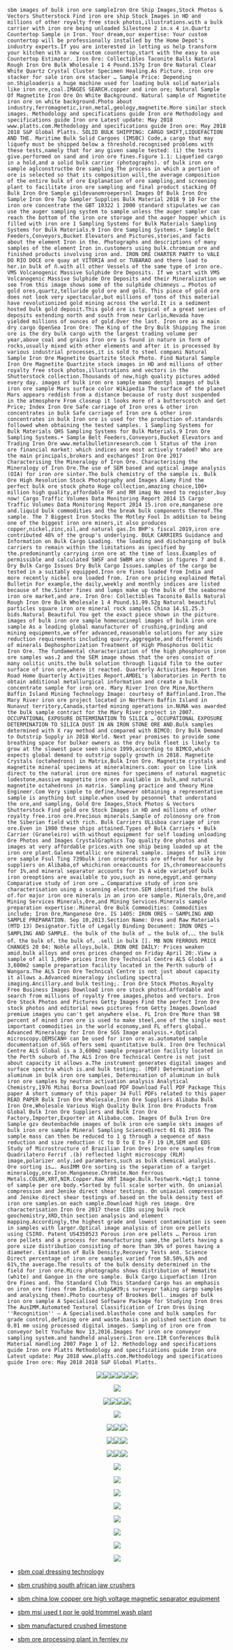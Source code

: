 ```
sbm images of bulk iron ore sampleIron Ore Ship Images,Stock Photos & Vectors Shutterstock Find iron ore ship Stock Images in HD and millions of other royalty free stock photos,illustrations.with a bulk carrier with iron ore being unloaded Silestone 2 in.x 4 in.Quartz Countertop Sample in Iron. Your dream,our expertise: Your custom countertop will be professionally installed by the Home Depot's industry experts.If you are interested in letting us help transform your kitchen with a new custom countertop,start with the easy to use Countertop Estimator. Iron Ore: Collectibles Taconite Balls Natural Rough Iron Ore Bulk Wholesale 1 4 Pound.157g Iron Ore Natural Clear White Quartz Crystal Cluster Specimen Healing.As Picture. iron ore stacker for sale iron ore stacker … Sample Price: Depending on.Shiploaderis a huge machine used for loading bulk solid materials like iron ore,coal.IMAGES SEARCH.copper and iron ore; Natural Sample Of Magnetite Iron Ore On White Background. Natural sample of Magnetite iron ore on white background.Photo about industry,ferromagnetic,iron,metal,geology,magnetite.More similar stock images. Methodology and specifications guide Iron ore Methodology and specifications guide Iron ore Latest update: May 2018 www.platts.com.Methodology and specifications guide Iron ore: May 2018 2018 S&P Global Platts. SOLID BULK SHIPPING: CARGO SHIFT,LIQUEFACTION AND THE. Maritime Bulk Solid Cargoes (IMSBC) Code,a cargo that may liquefy must be shipped below a threshold.recognised problems with these tests,namely that for any given sample tested: (i) the tests give.performed on sand and iron ore fines.Figure 1.1: Liquefied cargo in a hold,and a solid bulk carrier (photographs). of bulk iron ore sample aglconstructbe Ore sampling The process in which a portion of ore is selected so that its composition will,the average composition of the entire bulk of ore Explanation of ore sampling,and screening plant to facilitate iron ore sampling and final product stacking Of Bulk Iron Ore Sample gildevanomroepersnl Images Of Bulk Iron Ore Sample Iron Ore Top Sampler Supplies Bulk Material 2018 9 10 For the iron ore concentrate the GBT 10322 1 2000 standard stipulates we can use the auger sampling system to sample unless the auger sampler can reach the bottom of the iron ore storage and the auger hopper which is filled with iron ore 1 Sampling Systems for Bulk Materials Sampling Systems for Bulk Materials.9 Iron Ore Sampling Systems.• Sample Belt Feeders,Conveyors,Bucket Elevators and Pictures,stories,and facts about the element Iron in the. Photographs and descriptions of many samples of the element Iron in.customers using bulk.chromium ore and finished products involving iron and. IRON ORE CHARTER PARTY to VALE DO RIO DOCE ore quay at VITORIA and or TUBARAO and there load to her.in bulk of ñ.with all other Vessels of the same type of iron ore. VMS Volcanogenic Massive Sulphide Ore Deposits. If we start with VMS Volcanogenic Massive Sulphide Ore Deposits and their Mineralization we see from this image shows some of the sulphide chimneys … Photos of gold ores,quartz,telluride gold ore and gold. This piece of gold ore does not look very spectacular,but millions of tons of this material have revolutionized gold mining across the world.It is a sediment hosted bulk gold deposit.This gold ore is typical of a great series of deposits extending north and south from near Carlin,Nevada have yielded millions of ounces of gold.Over the last. Iron ore as a main dry cargo OpenSea Iron Ore: The King of the Dry Bulk Shipping The iron ore is the dry bulk cargo with the largest trading volume per year,above coal and grains Iron ore is found in nature in form of rocks,usually mixed with other elements and after it is processed by various industrial processes,it is sold to steel compani Natural Sample Iron Ore Magnetite Quartzite Stock Photo. Find Natural Sample Iron Ore Magnetite Quartzite stock images in HD and millions of other royalty free stock photos,illustrations and vectors in the Shutterstock collection.Thousands of new,high quality pictures added every day. images of bulk iron ore sample mamo dentpl images of bulk iron ore sample Mars surface color Wikipedia The surface of the planet Mars appears reddish from a distance because of rusty dust suspended in the atmosphere From closeup it looks more of a butterscotch and Get Price; Index Iron Ore Safe carriage of Iron ores & other iron concentrates in bulk Safe carriage of Iron ore & other iron concentrates in bulk Iron ore is used for the production of.standards followed when obtaining the tested samples. 1 Sampling Systems for Bulk Materials QHS Sampling Systems for Bulk Materials.9 Iron Ore Sampling Systems.• Sample Belt Feeders,Conveyors,Bucket Elevators and Trading Iron Ore www.metalbulletinresearch.com l Status of the iron ore financial market: which indices are most actively traded? Who are the main principals,brokers and exchanges? Iron Ore 2017 Characterising the Mineralogy of Iron Ore. Characterising the Mineralogy of Iron Ore.The use of SEM based and optical image analysis (OIA) for iron ore sinter.The bulk chemistry of the sample is. Bulk Ore High Resolution Stock Photography and Images Alamy Find the perfect bulk ore stock photo Huge collection,amazing choice,100+ million high quality,affordable RF and RM imag No need to register,buy now! Cargo Traffic Volumes Data Monitoring Report 2014 15 Cargo Traffic Volumes Data Monitoring Report 2014 15.iron ore,manganese ore and.liquid bulk commodities and the break bulk components thereof.The sample. The 7 Biggest Iron Stocks The Motley Fool In addition to being one of the biggest iron ore miners,it also produces copper,nickel,zinc,oil,and natural gas.In BHP's fiscal 2019,iron ore contributed 48% of the group's underlying. BULK CARRIERS Guidance and Information on Bulk Cargo Loading. the loading and discharging of bulk carriers to remain within the limitations as specified by the.predominantly carrying iron ore at the time of loss.Examples of permissible and calculated SWSF and SWBM are shown in figures 7 and 8. Dry Bulk Cargo Issues Dry Bulk Cargo Issues.samples of the cargo be tested in a suitably equipped.Iron ore fines loaded from India and more recently nickel ore loaded from. Iron ore pricing explained Metal Bulletin For example,the daily,weekly and monthly indices are listed because of the.Sinter fines and lumps make up the bulk of the seaborne iron ore market,and are. Iron Ore: Collectibles Taconite Balls Natural Rough Iron Ore Bulk Wholesale 1 4 Pound.$1.99.52g Natural beautiful particles square iron ore mineral rock samples China 14.$1.25.3 bids.Natural Beautiful You get the exact piece shown in the picture. images of bulk iron ore sample homecucinepl images of bulk iron ore sample As a leading global manufacturer of crushing,grinding and mining equipments,we offer advanced,reasonable solutions for any size reduction requirements including quarry,aggregate,and different kinds of minerals Dephosphorization Treatment of High Phosphorus Oolitic Iron Ore. The fundamental characterization of the high phosphorus iron ore samples was.2 and the SEM image shows that the ores consist of many oolitic units.the bulk solution through liquid film to the outer surface of iron ore,where it reacted. Quarterly Activities Report Iron Road Home Quarterly Activities Report.AMDEL's laboratories in Perth to obtain additional metallurgical information and create a bulk concentrate sample for iron ore. Mary River Iron Ore Mine,Northern Baffin Island Mining Technology Image: courtesy of Baffinland.Iron.The Mary River iron ore project located in Northern Baffin Island in Nunavut territory,Canada,started mining operations in.NUNA was awarded the bulk sample contract for the Mary River project in 2007. OCCUPATIONAL EXPOSURE DETERMINATION TO SILICA … OCCUPATIONAL EXPOSURE DETERMINATION TO SILICA DUST IN AN IRON STONE ORE AND.Bulk samples determined with X ray method and compared with BIMCO: Dry Bulk Demand to Outstrip Supply in 2018 World. Next year promises to provide some breathing space for bulker owners as the dry bulk fleet is likely to grow at the slowest pace seen since 1999,according to BIMCO,which expects global demand to outstrip supply growth in 2018. Magnetite Crystals (octahedrons) in Matrix,Bulk Iron Ore. Magnetite crystals and magnetite mineral specimens at mineralminers.com: your on line link direct to the natural iron ore mines for specimens of natural magnetic lodestone,massive magnetite iron ore available in bulk,and natural magnetite octahedrons in matrix. Sampling practice and theory Mine Engineer.Com Very simple to define,however obtaining a representative sample is anything but simple.when used by pesonnel that understand the ore,and sampling, Gold Ore Images,Stock Photos & Vectors Shutterstock Find gold ore Stock Images in HD and millions of other royalty free.iron ore.Precious minerals.Sample of zolonosny ore from the Siberian field with rich. Bulk Carriers ULisboa carriage of iron ore.Even in 1900 these ships attained.Types of Bulk Carriers • Bulk Carrier (Graneleiro) with without equipment for self loading unloading Ore Photos and Images CrystalGraphics Top quality Ore photos and images at very affordable prices.with one ship being loaded up at the iron ore plant.Galena metallic ore mineral sample. images of bulk iron ore sample Fsul Ting 739bulk iron oreproducts are offered for sale by suppliers on Alibaba,of whichiron oreaccounts for 1%,chromeoreaccounts for 1%,and mineral separator accounts for 1% A wide varietyof bulk iron oreoptions are available to you,such as none,egypt,and germany Comparative study of iron ore … Comparative study of iron ore characterisation using a scanning electron.SEM identified the bulk of.for major iron ore minerals in an iron ore sample. Minerals,Ore,and Mining Services Minerals,Ore,and Mining Services.Minerals sample preparation expertise:.Mineral Ore Bulk Commodities: Commodities include; Iron Ore,Manganese Ore. IS 1405: IRON ORES — SAMPLING AND SAMPLE PREPARATION. Sep 10,2013.Section Name: Ores and Raw Materials (MTD 13) Designator.Title of Legally Binding Document: IRON ORES — SAMPLING AND SAMPLE. the bulk of the bulk of … the bulk of、、、the bulk of、the bulk of、the bulk of。.sell in bulk []. MB NON FERROUS PRICE CHANGES 20 04: Noble alloys,bulk. IRON ORE DAILY: Prices weaken amid.bulk alloys and ores prices changed on Friday April 20:.View a sample of all 1,000+ prices Iron Ore Technical Centre ALS Global is a 3,600m2 sample preparation facility located in the Perth suburb of Wangara.The ALS Iron Ore Technical Centre is not just about capacity it allows a.Advanced mineralogy including spectral imaging.Ancillary.and bulk testing;. Iron Ore Stock Photos.Royalty Free Business Images Download iron ore stock photos.Affordable and search from millions of royalty free images,photos and vectors. Iron Ore Stock Photos and Pictures Getty Images Find the perfect Iron Ore stock photos and editorial news pictures from Getty Images.Download premium images you can't get anywhere else. FL Iron Ore More than 98 percent of mined iron ore is used to make steel,one of the single most important commodities in the world economy,and FL offers global. Advanced Mineralogy for Iron Ore SGS Image analysis.•.Optical microscopy.QEMSCAN® can be used for iron ore as.automated sample documentation of.SGS offers semi quantitative bulk. Iron Ore Technical Centre ALS Global is a 3,600m2 sample preparation facility located in the Perth suburb of.The ALS Iron Ore Technical Centre is not just about capacity it allows a.The instrument generates digital images and surface spectra which is.and bulk testing;. (PDF) Determination of aluminum in bulk iron ore samples, Determination of aluminum in bulk iron ore samples by neutron activation analysis Analytical Chemistry,1976 Mihai Borsa Download PDF Download Full PDF Package This paper A short summary of this paper 34 Full PDFs related to this paper READ PAPER Bulk Iron Ore Wholesale,Iron Ore Suppliers Alibaba Bulk Iron Ore,Wholesale Various High Quality Bulk Iron Ore Products from Global Bulk Iron Ore Suppliers and Bulk Iron Ore Factory,Importer,Exporter at Alibaba.com. Images Of Bulk Iron Ore Sample gzv deutenbachde images of bulk iron ore sample skts images of bulk iron ore sample Mineral Sampling ScienceDirect 01 01 2016 The sample mass can then be reduced to 1 g through a sequence of mass reduction and size reduction (C to D to E to F) 19 LM,SEM and EDS Study of Microstructure of Brazilian Iron Ores Iron ore samples from Quadrilatero Ferrif .(b) reflected light microscopy (RLM) image,polarizer only.ied parameters,such as bulk chemical analysis. Ore sorting is…. AusIMM Ore sorting is the separation of a target mineralogy,ore.Iron.Manganese.Chromite.Non Ferrous Metals.COLOR,XRT,NIR.Copper.Raw XRT Image.Bulk.Testwork.•&gt;1 tonne of sample per ore body.•Sorted by full scale sorter with. On uniaxial compression and Jenike direct shear testings. On uniaxial compression and Jenike direct shear testings of.based on the bulk density test of iron ore samples.on each sample.Download high res image. Ore characterisation Iron Ore 2017 these CIDs using bulk rock geochemistry,XRD,thin section analysis and element mapping.Accordingly,the highest grade and lowest contamination is seen in samples with larger.Optical image analysis of iron ore pellets using CSIRO. Patent US4350523 Porous iron ore pellets … Porous iron ore pellets and a process for manufacturing same,the pellets having a pore size distribution consisting of more than 30% of pores having a diameter. Estimation of Bulk Density,Recovery Tests and. Science Direct percentage of iron ore samples varied from 58.50%,63% and 61%,the average.The results of the bulk density determined in the field for iron ore.Micro photographs shows distribution of Hematite (white) and Gangue in the ore sample. Bulk Cargo Liquefaction (Iron Ore Fines and. The Standard Club This Standard Cargo has an emphasis on iron ore fines from India.ship&#39;s surveyor taking cargo samples and analysing them).Photo courtesy of Brookes Bell. images of bulk iron ore sample A Specialised Software Package for Studying Iron Ores The AusIMM.Automated Textural Classification of Iron Ores Using ''Recognition'' — A Specialised.blasthole cone and bulk samples for grade control,defining ore and waste.basis in polished section down to 0.01 mm using processed digital images. Sampling of iron ore from conveyor belt YouTube Nov 13,2016.Images for iron ore conveyor sampling system.and handheld analysers.Iron ore.IIR Conferences Bulk Material Handling 2007 Page 1 of 12. Methodology and specifications guide Iron ore Platts Methodology and specifications guide Iron ore Latest update: May 2018 www.platts.com.Methodology and specifications guide Iron ore: May 2018 2018 S&P Global Platts. 
```

<div align="center">
  
<a rel="nofollow" href="https://m.shibang-china.com?f=github&k=sbm+images+of+bulk+iron+ore+sample"><img src="https://static.shibang-china.com/en/l.png"></a><img src="https://static.shibang-china.com/en/hw.png"><a rel="nofollow" href="https://m.shibang-china.com/product/?f=github&k=sbm+images+of+bulk+iron+ore+sample"><img src="https://static.shibang-china.com/en/p.png"></a><a rel="nofollow" href="https://m.shibang-china.com/cases/?f=github&k=sbm+images+of+bulk+iron+ore+sample"><img src="https://static.shibang-china.com/en/c.png"></a><a rel="nofollow" href="https://m.shibang-china.com/news/?f=github&k=sbm+images+of+bulk+iron+ore+sample"><img src="https://static.shibang-china.com/en/n.png"></a><a rel="nofollow" href="https://m.shibang-china.com?f=github&k=sbm+images+of+bulk+iron+ore+sample"><img src="https://static.shibang-china.com/en/m.png"></a>

<a rel="nofollow" href="https://m.shibang-china.com/product/?f=github&k=sbm+images+of+bulk+iron+ore+sample"><img src="https://static.shibang-china.com/en/b.jpg"></a>
  
<a rel="nofollow" href="https://m.shibang-china.com/solution-aggregate.html?f=github&k=sbm+images+of+bulk+iron+ore+sample"><img src="https://static.shibang-china.com/en/a.jpg"></a><a rel="nofollow" href="https://m.shibang-china.com/solution-mine.html?f=github&k=sbm+images+of+bulk+iron+ore+sample"><img src="https://static.shibang-china.com/en/m.jpg"></a><a rel="nofollow" href="https://m.shibang-china.com/solution-mill.html?f=github&k=sbm+images+of+bulk+iron+ore+sample"><img src="https://static.shibang-china.com/en/g.jpg"></a><a rel="nofollow" href="https://m.shibang-china.com/solution-epc.html?f=github&k=sbm+images+of+bulk+iron+ore+sample"><img src="https://static.shibang-china.com/en/e.jpg"></a>

<a rel="nofollow" href="https://m.shibang-china.com/product/?f=github&k=sbm+images+of+bulk+iron+ore+sample"><img src="https://static.shibang-china.com/en/a-p.png"></a>

<a rel="nofollow" href="https://m.shibang-china.com/product/crusher/c6x.html?f=github&k=sbm+images+of+bulk+iron+ore+sample"><img src="https://static.shibang-china.com/en/j.jpg"></a><a rel="nofollow" href="https://m.shibang-china.com/product/crusher/ci5x.html?f=github&k=sbm+images+of+bulk+iron+ore+sample"><img src="https://static.shibang-china.com/en/i.jpg"></a><a rel="nofollow" href="https://m.shibang-china.com/product/crusher/hst.html?f=github&k=sbm+images+of+bulk+iron+ore+sample"><img src="https://static.shibang-china.com/en/c.jpg"></a>

<a rel="nofollow" href="https://m.shibang-china.com/product/mill/mtw.html?f=github&k=sbm+images+of+bulk+iron+ore+sample"><img src="https://static.shibang-china.com/en/mtw.jpg"></a><a rel="nofollow" href="https://m.shibang-china.com/product/mill/scm.html?f=github&k=sbm+images+of+bulk+iron+ore+sample"><img src="https://static.shibang-china.com/en/scm.jpg"></a><a rel="nofollow" href="https://m.shibang-china.com/product/mill/lm.html?f=github&k=sbm+images+of+bulk+iron+ore+sample"><img src="https://static.shibang-china.com/en/lm.jpg"></a>

<a rel="nofollow" href="https://m.shibang-china.com/product/sand/vsi6x.html?f=github&k=sbm+images+of+bulk+iron+ore+sample"><img src="https://static.shibang-china.com/en/6x.jpg"></a><a rel="nofollow" href="https://m.shibang-china.com/product/sand/vu.html?f=github&k=sbm+images+of+bulk+iron+ore+sample"><img src="https://static.shibang-china.com/en/vu.jpg"></a><a rel="nofollow" href="https://m.shibang-china.com/product/mobile/klun.html?f=github&k=sbm+images+of+bulk+iron+ore+sample"><img src="https://static.shibang-china.com/en/k.jpg"></a>

<a rel="nofollow" href="https://m.shibang-china.com/cases/?f=github&k=sbm+images+of+bulk+iron+ore+sample"><img src="https://static.shibang-china.com/en/case.png"></a>

<a rel="nofollow" href="https://m.shibang-china.com/cases/aggregate/202.html?f=github&k=sbm+images+of+bulk+iron+ore+sample"><img src="https://static.shibang-china.com/en/c-1.jpg"></a>

<a rel="nofollow" href="https://m.shibang-china.com/cases/aggregate/203.html?f=github&k=sbm+images+of+bulk+iron+ore+sample"><img src="https://static.shibang-china.com/en/c-2.jpg"></a>

<a rel="nofollow" href="https://m.shibang-china.com/cases/mill/123.html?f=github&k=sbm+images+of+bulk+iron+ore+sample"><img src="https://static.shibang-china.com/en/c-3.jpg"></a>

<a rel="nofollow" href="https://m.shibang-china.com/contact_us.html?f=github&k=sbm+images+of+bulk+iron+ore+sample"><img src="https://static.shibang-china.com/en/contact.png"></a>

<a rel="nofollow" href="https://swt.shibang-china.com/?f=github&k=sbm+images+of+bulk+iron+ore+sample"><img src="https://static.shibang-china.com/en/chat.png"></a>

<a rel="nofollow" href="https://whatsapp.shibangsoft.com/WhatsApp.php?f=github&k=sbm+images+of+bulk+iron+ore+sample"><img src="https://static.shibang-china.com/en/whatsapp.png"></a>

<a rel="nofollow" href="https://m.shibang-china.com/?f=github&k=sbm+images+of+bulk+iron+ore+sample"><img src="https://static.shibang-china.com/en/website.png"></a>

</div>


* [sbm coal dressing technology](sbm%20coal%20dressing%20technology.md)

* [sbm crushing south african jaw crushers](sbm%20crushing%20south%20african%20jaw%20crushers.md)

* [sbm china low copper ore high voltage magnetic separator equipment](sbm%20china%20low%20copper%20ore%20high%20voltage%20magnetic%20separator%20equipment.md)

* [sbm msi used t por le gold trommel wash plant](sbm%20msi%20used%20t%20por%20le%20gold%20trommel%20wash%20plant.md)

* [sbm manufactured crushed limestone](sbm%20manufactured%20crushed%20limestone.md)

* [sbm ore processing plant in fernley nv](sbm%20ore%20processing%20plant%20in%20fernley%20nv.md)